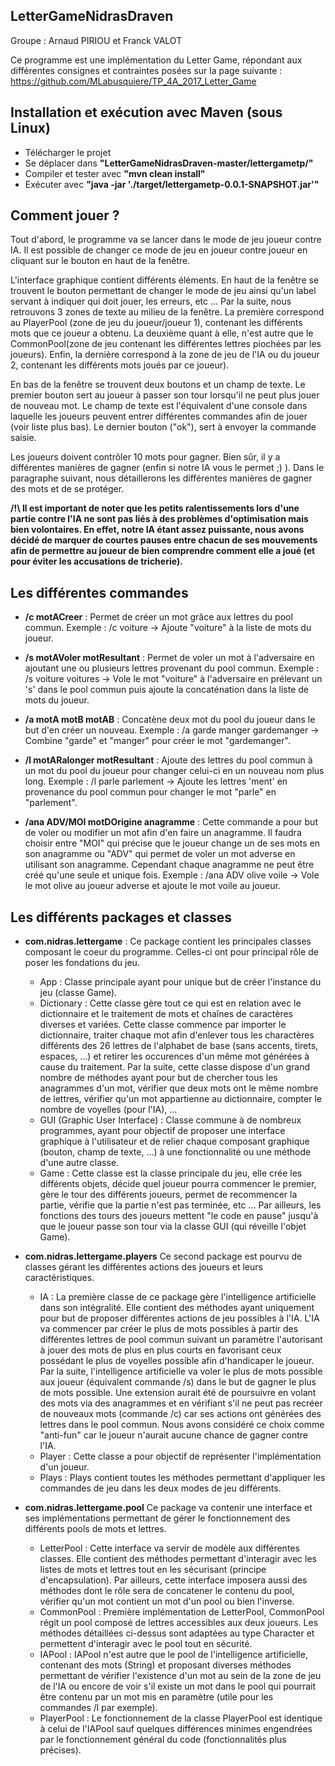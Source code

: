 ## LetterGameNidrasDraven
Groupe : Arnaud PIRIOU et Franck VALOT

Ce programme est une implémentation du Letter Game, répondant aux différentes consignes et contraintes posées sur la page suivante : 
https://github.com/MLabusquiere/TP_4A_2017_Letter_Game

## Installation et exécution avec Maven (sous Linux)

- Télécharger le projet
- Se déplacer dans **"LetterGameNidrasDraven-master/lettergametp/"**
- Compiler et tester avec **"mvn clean install"**
- Exécuter avec **"java -jar './target/lettergametp-0.0.1-SNAPSHOT.jar'"**

## Comment jouer ?

Tout d'abord, le programme va se lancer dans le mode de jeu joueur contre IA. Il est possible de changer ce mode de jeu en joueur contre
joueur en cliquant sur le bouton en haut de la fenêtre.

L'interface graphique contient différents éléments. En haut de la fenêtre se trouvent le bouton permettant de changer le mode de jeu ainsi
qu'un label servant à indiquer qui doit jouer, les erreurs, etc ...
Par la suite, nous retrouvons 3 zones de texte au milieu de la fenêtre. La première correspond au PlayerPool (zone de jeu du joueur/joueur 1),
contenant les différents mots que ce joueur a obtenu. La deuxième quant à elle, n'est autre que le CommonPool(zone de jeu contenant les
différentes lettres piochées par les joueurs). Enfin, la dernière correspond à la zone de jeu de l'IA ou du joueur 2, contenant les différents
mots joués par ce joueur).

En bas de la fenêtre se trouvent deux boutons et un champ de texte. Le premier bouton sert au joueur à passer son tour lorsqu'il ne peut plus
jouer de nouveau mot. Le champ de texte est l'équivalent d'une console dans laquelle les joueurs peuvent entrer différentes commandes afin
de jouer (voir liste plus bas). Le dernier bouton ("ok"), sert à envoyer la commande saisie.

Les joueurs doivent contrôler 10 mots pour gagner. Bien sûr, il y a différentes manières de gagner (enfin si notre IA vous le permet ;) ). 
Dans le paragraphe suivant, nous détaillerons les différentes manières de gagner des mots et de se protéger.

**/!\ Il est important de noter que les petits ralentissements lors d'une partie contre l'IA ne sont pas liés à des problèmes d'optimisation mais bien volontaires. En effet, notre IA étant assez puissante, nous avons décidé de marquer de courtes pauses entre chacun de ses mouvements afin de permettre au joueur de bien comprendre comment elle a joué (et pour éviter les accusations de tricherie).**

## Les différentes commandes

- **/c motACreer** :
Permet de créer un mot grâce aux lettres du pool commun.
Exemple : /c voiture -> Ajoute "voiture" à la liste de mots du joueur.

- **/s motAVoler motResultant** :
Permet de voler un mot à l'adversaire en ajoutant une ou plusieurs lettres provenant du pool commun.
Exemple : /s voiture voitures -> Vole le mot "voiture" à l'adversaire en prélevant un 's' dans le pool commun puis ajoute la concaténation dans la liste de mots du joueur.

- **/a motA motB motAB** :
Concatène deux mot du pool du joueur dans le but d'en créer un nouveau.
Exemple : /a garde manger gardemanger -> Combine "garde" et "manger" pour créer le mot "gardemanger".

- **/l motARalonger motResultant** :
Ajoute des lettres du pool commun à un mot du pool du joueur pour changer celui-ci en un nouveau nom plus long.
Exemple : /l parle parlement -> Ajoute les lettres 'ment' en provenance du pool commun pour changer le mot "parle" en "parlement".

- **/ana ADV/MOI motDOrigine anagramme** :
Cette commande a pour but de voler ou modifier un mot afin d'en faire un anagramme. Il faudra choisir entre "MOI" qui précise que le
joueur change un de ses mots en son anagramme ou "ADV" qui permet de voler un mot adverse en utilisant son anagramme. Cependant chaque anagramme ne peut être créé qu'une seule et unique fois.
Exemple : /ana ADV olive voile -> Vole le mot olive au joueur adverse et ajoute le mot voile au joueur.

## Les différents packages et classes

- **com.nidras.lettergame** :
   Ce package contient les principales classes composant le coeur du programme. Celles-ci ont pour principal rôle de poser les    fondations du jeu.

  - App : Classe principale ayant pour unique but de créer l'instance du jeu (classe Game).
  - Dictionary : Cette classe gère tout ce qui est en relation avec le dictionnaire et le traitement de mots et chaînes de caractères diverses et variées. Cette classe commence par importer le dictionnaire, traiter chaque mot afin d'enlever tous les charactères différents des 26 lettres de l'alphabet de base (sans accents, tirets, espaces, ...) et retirer les occurences d'un même mot générées à cause du traitement. Par la suite, cette classe dispose d'un grand nombre de méthodes ayant pour but de chercher tous les anagrammes d'un mot, vérifier que deux mots ont le même nombre de lettres, vérifier qu'un mot appartienne au dictionnaire, compter le nombre de voyelles (pour l'IA), ...
  - GUI (Graphic User Interface) : Classe commune à de nombreux programmes, ayant pour objectif de proposer une interface graphique à l'utilisateur et de relier chaque composant graphique (bouton, champ de texte, ...) à une fonctionnalité ou une méthode d'une autre classe.
  - Game : Cette classe est la classe principale du jeu, elle crée les différents objets, décide quel joueur pourra commencer le premier, gère le tour des différents joueurs, permet de recommencer la partie, vérifie que la partie n'est pas terminée, etc ... Par ailleurs, les fonctions des tours des joueurs mettent "le code en pause" jusqu'à que le joueur passe son tour via la classe GUI (qui réveille l'objet Game).
- **com.nidras.lettergame.players**
   Ce second package est pourvu de classes gérant les différentes actions des joueurs et leurs caractéristiques.
  - IA : La première classe de ce package gère l'intelligence artificielle dans son intégralité. Elle contient des méthodes ayant uniquement pour but de proposer différentes actions de jeu possibles à l'IA. L'IA va commencer par créer le plus de mots possibles à partir des différentes lettres de pool commun suivant un paramètre l'autorisant à jouer des mots de plus en plus courts en favorisant ceux possédant le plus de voyelles possible afin d'handicaper le joueur. Par la suite, l'intelligence artificielle va voler le plus de mots possible aux joueur (équivalent commande /s) dans le but de gagner le plus de mots possible. Une extension aurait été de poursuivre en volant des mots via des anagrammes et en vérifiant s'il ne peut pas recréer de nouveaux mots (commande /c) car ses actions ont générées des lettres dans le pool commun. Nous avons considéré ce choix comme "anti-fun" car le joueur n'aurait aucune chance de gagner contre l'IA.
  - Player : Cette classe a pour objectif de représenter l'implémentation d'un joueur.
  - Plays : Plays contient toutes les méthodes permettant d'appliquer les commandes de jeu dans les deux modes de jeu différents.
- **com.nidras.lettergame.pool**
Ce package va contenir une interface et ses implémentations permettant de gérer le fonctionnement des différents pools de mots et lettres.
  - LetterPool : Cette interface va servir de modèle aux différentes classes. Elle contient des méthodes permettant d'interagir avec les listes de mots et lettres tout en les sécurisant (principe d'encapsulation). Par ailleurs, cette interface imposera aussi des méthodes dont le rôle sera de concatener le contenu du pool, vérifier qu'un mot contient un mot d'un pool ou bien l'inverse.
  - CommonPool : Première implémentation de LetterPool, CommonPool régit un pool composé de lettres accessibles aux deux joueurs. Les méthodes détaillées ci-dessus sont adaptées au type Character et permettent d'interagir avec le pool tout en sécurité.
  - IAPool : IAPool n'est autre que le pool de l'intelligence artificielle, contenant des mots (String) et proposant diverses méthodes permettant de vérifier l'existence d'un mot au sein de la zone de jeu de l'IA ou encore de voir s'il existe un mot dans le pool qui pourrait être contenu par un mot mis en paramètre (utile pour les commandes /l par exemple).
  - PlayerPool : Le fonctionnement de la classe PlayerPool est identique à celui de l'IAPool sauf quelques différences minimes engendrées par le fonctionnement général du code (fonctionnalités plus précises).
